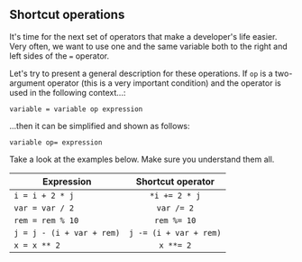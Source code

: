 ## Shortcut operations

It's time for the next set of operators that make a developer's life easier. Very often, we want to use one and the same
variable both to the right and left sides of the ```=``` operator.

Let's try to present a general description for these operations. If ```op``` is a two-argument operator (this is a very
important condition) and the operator is used in the following context...:

```
variable = variable op expression
```

...then it can be simplified and shown as follows:

```
variable op= expression
```

Take a look at the examples below. Make sure you understand them all.

| Expression                    |     Shortcut operator      |
|-------------------------------|:--------------------------:|
| ```i = i + 2 * j```           |     ```*i += 2 * j```      |
| ```var = var / 2```           |       ```var /= 2```       |
| ```rem = rem % 10```          |      ```rem %= 10```       |
| ```j = j - (i + var + rem)``` | ```j -= (i + var + rem)``` |
| ```x = x ** 2```              |       ```x **= 2```        |
